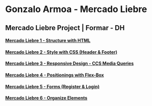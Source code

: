 # Gonzalo Armoa - Mercado Liebre
## Mercado Liebre Project   |  Formar - DH
#### [Mercado Liebre 1 - Structure with HTML](https://github.com/GonzaloArmoa/mercadoLiebre/tree/ml-estructura-html)
#### [Mercado Liebre 2 - Style with CSS (Header & Footer)](https://github.com/GonzaloArmoa/mercadoLiebre/tree/ml-estilo-css)
#### [Mercado Liebre 3 - Responsive Design - CCS Media Queries](https://github.com/GonzaloArmoa/mercadoLiebre/tree/ml-dise%C3%B1o-adaptativo)
#### [Mercado Liebre 4 - Positionings with Flex-Box](https://github.com/GonzaloArmoa/mercadoLiebre/tree/ml-posicionamiento-flexbox)
#### [Mercado Liebre 5 - Forms (Register & Login)](https://github.com/GonzaloArmoa/mercadoLiebre/tree/ml-formularios)
#### [Mercado Liebre 6 - Organize Elements](https://github.com/GonzaloArmoa/mercadoLiebre/tree/ml-organizando-elementos)
